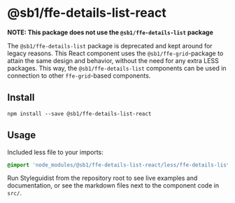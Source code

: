 # @sb1/ffe-details-list-react

**NOTE: This package does not use the `@sb1/ffe-details-list` package**

The `@sb1/ffe-details-list` package is deprecated and kept around for legacy reasons. This React component uses the
`@sb1/ffe-grid`-package to attain the same design and behavior, without the need for any extra LESS packages. This way, the
`@sb1/ffe-details-list` components can be used in connection to other `ffe-grid`-based components.

## Install

```
npm install --save @sb1/ffe-details-list-react
```

## Usage

Included less file to your imports:

```css
@import 'node_modules/@sb1/ffe-details-list-react/less/ffe-details-list-react';
```

Run Styleguidist from the repository root to see live examples and documentation,
or see the markdown files next to the component code in `src/`.
